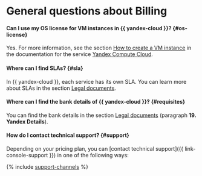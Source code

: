 # General questions about Billing

#### Can I use my OS license for VM instances in {{ yandex-cloud }}? {#os-license}

Yes. For more information, see the section [How to create a VM instance](../../compute/operations/vm-create/create-linux-vm.md) in the documentation for the service [Yandex Compute Cloud](../../compute/).

#### Where can I find SLAs? {#sla}

In {{ yandex-cloud }}, each service has its own SLA. You can learn more about SLAs in the section [Legal documents](https://yandex.ru/legal/cloud_sla/?lang=en).

#### Where can I find the bank details of {{ yandex-cloud }}? {#requisites}




You can find the bank details in the section [Legal documents](https://yandex.com/legal/cloud_customer_agreement/) (paragraph **19. Yandex Details**).


#### How do I contact technical support? {#support}

Depending on your pricing plan, you can [contact technical support]({{ link-console-support }}) in one of the following ways:

{% include [support-channels](../../_includes/support/channels.md) %}